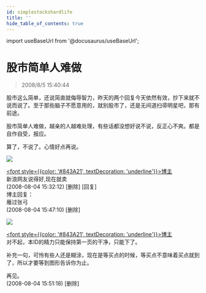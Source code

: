 ```yaml
---
id: simplestockshardlife 
title: ''
hide_table_of_contents: true
---
```


import useBaseUrl from '@docusaurus/useBaseUrl';

# 股市简单人难做

> 2008/8/5 15:40:44

<div style={{color: '#FF0000', fontWeight: '500', fontSize: '18px'}}>

股市这么简单，还说简直就侮辱智力，昨天的两个回复今天依然有效，抄下来就不说而说了。至于那些脑子不愿意用的，就别股市了，还是无间道扫帚明星吧，那有前途。
 
股市简单人难做，越亲的人越难处理，有些话都没想好说不说，反正心不爽。都是自作自受，报应。
 
算了，不说了。心情好点再说。

</div>


<div style={{fontSize: '14px'}}>

<div style={{textAlign: 'left'}}>
<img src={useBaseUrl('https://gateway.ipfscdn.io/ipfs/QmXSnds2BF97yuZwYAMLwrpjQcuPcm22WGsFmBJfWFTEUM/economics/simplestockshardlife/chzhshch.jpeg')} /><br/>
</div>

[<font style={{color: '#843A21', textDecoration: 'underline'}}>博主</font>](http://blog.sina.com.cn/chzhshch)<br/>
新浪网友说得好,现在就卖<br/>
(2008-08-04 15:32:12) [删除] [回复] <br/>
博主回复：<br/>
雁过张弓<br/>
(2008-08-04 15:47:10) [删除]

<div style={{textAlign: 'left'}}>
<img src={useBaseUrl('https://gateway.ipfscdn.io/ipfs/QmXSnds2BF97yuZwYAMLwrpjQcuPcm22WGsFmBJfWFTEUM/economics/simplestockshardlife/chzhshch.jpeg')} /><br/>
</div>

[<font style={{color: '#843A21', textDecoration: 'underline'}}>博主</font>](http://blog.sina.com.cn/chzhshch)<br/>
对不起，本ID的精力只能保持第一页的干净，只能下了。<br/>

补充一句，可怜有些人还是糊涂，现在是等买点的时候，等买点不意味着买点就到了，所以才要等到图形告诉你为止。<br/>

再见。<br/>
(2008-08-04 15:51:18) [删除]

</div>